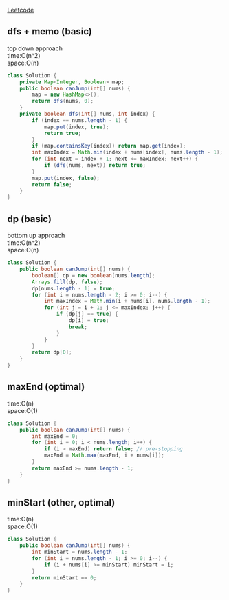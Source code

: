 [Leetcode](https://leetcode.com/problems/jump-game/)

## dfs + memo (basic)
top down approach\
time:O(n^2)\
space:O(n)
```java
class Solution {
    private Map<Integer, Boolean> map;
    public boolean canJump(int[] nums) {
        map = new HashMap<>();
        return dfs(nums, 0);
    }
    private boolean dfs(int[] nums, int index) {
        if (index == nums.length - 1) {
            map.put(index, true);
            return true;
        }
        if (map.containsKey(index)) return map.get(index);
        int maxIndex = Math.min(index + nums[index], nums.length - 1);
        for (int next = index + 1; next <= maxIndex; next++) {
            if (dfs(nums, next)) return true;
        }
        map.put(index, false);
        return false;
    }
}
```

## dp (basic)
bottom up approach\
time:O(n^2)\
space:O(n)
```java
class Solution {
    public boolean canJump(int[] nums) {
        boolean[] dp = new boolean[nums.length];
        Arrays.fill(dp, false);
        dp[nums.length - 1] = true;
        for (int i = nums.length - 2; i >= 0; i--) {
            int maxIndex = Math.min(i + nums[i], nums.length - 1);
            for (int j = i + 1; j <= maxIndex; j++) {
                if (dp[j] == true) {
                    dp[i] = true;
                    break;
                }
            }
        }
        return dp[0];
    }
}
```

## maxEnd (optimal)
time:O(n)\
space:O(1)
```java
class Solution {
    public boolean canJump(int[] nums) {
        int maxEnd = 0;
        for (int i = 0; i < nums.length; i++) {
            if (i > maxEnd) return false; // pre-stopping
            maxEnd = Math.max(maxEnd, i + nums[i]);
        }
        return maxEnd >= nums.length - 1;
    }
}
```

## minStart (other, optimal)
time:O(n)\
space:O(1)
```java
class Solution {
    public boolean canJump(int[] nums) {
        int minStart = nums.length - 1;
        for (int i = nums.length - 1; i >= 0; i--) {
            if (i + nums[i] >= minStart) minStart = i;
        }
        return minStart == 0;
    }
}
```
